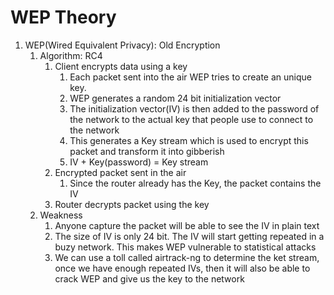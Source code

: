# WEP Theory

1. WEP(Wired Equivalent Privacy): Old Encryption
    1. Algorithm: RC4
        1. Client encrypts data using a key
            1. Each packet sent into the air WEP tries to create an unique key.
            2. WEP generates a random 24 bit initialization vector
            3. The initialization vector(IV) is then added to the password of the network to the actual key that people use to connect to the network
            4. This generates a Key stream which is used to encrypt this packet and transform it into gibberish
            5. IV + Key(password) = Key stream
        2. Encrypted packet sent in the air
            1. Since the router already has the Key, the packet contains the IV
        3. Router decrypts packet using the key
    2. Weakness
        1. Anyone capture the packet will be able to see the IV in plain text
        2. The size of IV is only 24 bit. The IV will start getting repeated in a buzy network. This makes WEP vulnerable to statistical attacks
        3. We can use a toll called airtrack-ng to determine the ket stream, once we have enough repeated IVs, then it will also be able to crack WEP and give us the key to the network


